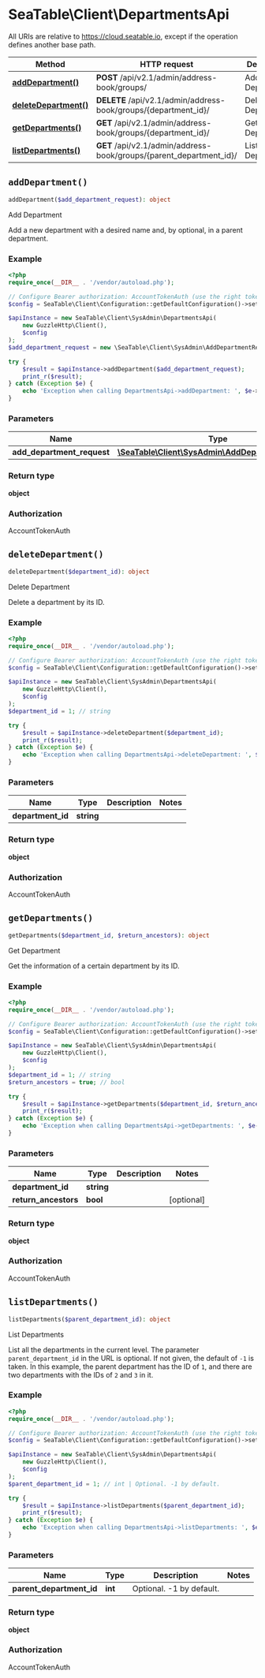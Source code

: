 # SeaTable\Client\DepartmentsApi

All URIs are relative to https://cloud.seatable.io, except if the operation defines another base path.

| Method | HTTP request | Description |
| ------------- | ------------- | ------------- |
| [**addDepartment()**](DepartmentsApi.md#addDepartment) | **POST** /api/v2.1/admin/address-book/groups/ | Add Department |
| [**deleteDepartment()**](DepartmentsApi.md#deleteDepartment) | **DELETE** /api/v2.1/admin/address-book/groups/{department_id}/ | Delete Department |
| [**getDepartments()**](DepartmentsApi.md#getDepartments) | **GET** /api/v2.1/admin/address-book/groups/{department_id}/ | Get Department |
| [**listDepartments()**](DepartmentsApi.md#listDepartments) | **GET** /api/v2.1/admin/address-book/groups/{parent_department_id}/ | List Departments |


## `addDepartment()`

```php
addDepartment($add_department_request): object
```

Add Department

Add a new department with a desired name and, by optional, in a parent department.

### Example

```php
<?php
require_once(__DIR__ . '/vendor/autoload.php');

// Configure Bearer authorization: AccountTokenAuth (use the right token for your request)
$config = SeaTable\Client\Configuration::getDefaultConfiguration()->setAccessToken('YOUR_TOKEN');

$apiInstance = new SeaTable\Client\SysAdmin\DepartmentsApi(
    new GuzzleHttp\Client(),
    $config
);
$add_department_request = new \SeaTable\Client\SysAdmin\AddDepartmentRequest(); // \SeaTable\Client\SysAdmin\AddDepartmentRequest

try {
    $result = $apiInstance->addDepartment($add_department_request);
    print_r($result);
} catch (Exception $e) {
    echo 'Exception when calling DepartmentsApi->addDepartment: ', $e->getMessage(), PHP_EOL;
}
```

### Parameters

| Name | Type | Description  | Notes |
| ------------- | ------------- | ------------- | ------------- |
| **add_department_request** | [**\SeaTable\Client\SysAdmin\AddDepartmentRequest**](../Model/AddDepartmentRequest.md)|  | [optional] |

### Return type

**object**

### Authorization

AccountTokenAuth




## `deleteDepartment()`

```php
deleteDepartment($department_id): object
```

Delete Department

Delete a department by its ID.

### Example

```php
<?php
require_once(__DIR__ . '/vendor/autoload.php');

// Configure Bearer authorization: AccountTokenAuth (use the right token for your request)
$config = SeaTable\Client\Configuration::getDefaultConfiguration()->setAccessToken('YOUR_TOKEN');

$apiInstance = new SeaTable\Client\SysAdmin\DepartmentsApi(
    new GuzzleHttp\Client(),
    $config
);
$department_id = 1; // string

try {
    $result = $apiInstance->deleteDepartment($department_id);
    print_r($result);
} catch (Exception $e) {
    echo 'Exception when calling DepartmentsApi->deleteDepartment: ', $e->getMessage(), PHP_EOL;
}
```

### Parameters

| Name | Type | Description  | Notes |
| ------------- | ------------- | ------------- | ------------- |
| **department_id** | **string**|  | |

### Return type

**object**

### Authorization

AccountTokenAuth




## `getDepartments()`

```php
getDepartments($department_id, $return_ancestors): object
```

Get Department

Get the information of a certain department by its ID.

### Example

```php
<?php
require_once(__DIR__ . '/vendor/autoload.php');

// Configure Bearer authorization: AccountTokenAuth (use the right token for your request)
$config = SeaTable\Client\Configuration::getDefaultConfiguration()->setAccessToken('YOUR_TOKEN');

$apiInstance = new SeaTable\Client\SysAdmin\DepartmentsApi(
    new GuzzleHttp\Client(),
    $config
);
$department_id = 1; // string
$return_ancestors = true; // bool

try {
    $result = $apiInstance->getDepartments($department_id, $return_ancestors);
    print_r($result);
} catch (Exception $e) {
    echo 'Exception when calling DepartmentsApi->getDepartments: ', $e->getMessage(), PHP_EOL;
}
```

### Parameters

| Name | Type | Description  | Notes |
| ------------- | ------------- | ------------- | ------------- |
| **department_id** | **string**|  | |
| **return_ancestors** | **bool**|  | [optional] |

### Return type

**object**

### Authorization

AccountTokenAuth




## `listDepartments()`

```php
listDepartments($parent_department_id): object
```

List Departments

List all the departments in the current level. The parameter `parent_department_id` in the URL is optional. If not given, the default of `-1` is taken. In this example, the parent department has the ID of `1`, and there are two departments with the IDs of `2` and `3` in it.

### Example

```php
<?php
require_once(__DIR__ . '/vendor/autoload.php');

// Configure Bearer authorization: AccountTokenAuth (use the right token for your request)
$config = SeaTable\Client\Configuration::getDefaultConfiguration()->setAccessToken('YOUR_TOKEN');

$apiInstance = new SeaTable\Client\SysAdmin\DepartmentsApi(
    new GuzzleHttp\Client(),
    $config
);
$parent_department_id = 1; // int | Optional. -1 by default.

try {
    $result = $apiInstance->listDepartments($parent_department_id);
    print_r($result);
} catch (Exception $e) {
    echo 'Exception when calling DepartmentsApi->listDepartments: ', $e->getMessage(), PHP_EOL;
}
```

### Parameters

| Name | Type | Description  | Notes |
| ------------- | ------------- | ------------- | ------------- |
| **parent_department_id** | **int**| Optional. -1 by default. | |

### Return type

**object**

### Authorization

AccountTokenAuth



